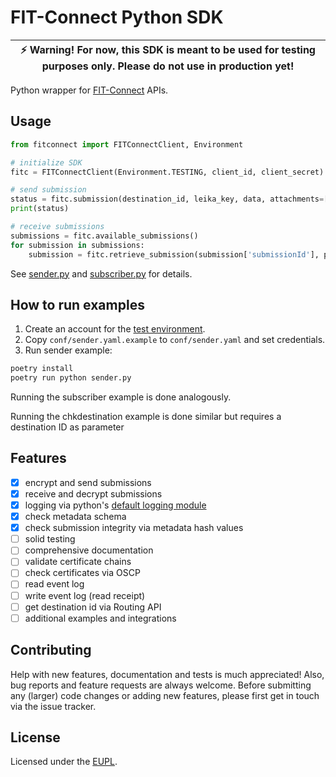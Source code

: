 # FIT-Connect Python SDK

| :zap: Warning! For now, this SDK is meant to be used for testing purposes only. Please do not use in production yet! |
|----------------------------------------------------------------------------------------------------------------------|

Python wrapper for [FIT-Connect](https://docs.fitko.de/fit-connect/) APIs.

## Usage
```python
from fitconnect import FITConnectClient, Environment

# initialize SDK
fitc = FITConnectClient(Environment.TESTING, client_id, client_secret)

# send submission
status = fitc.submission(destination_id, leika_key, data, attachments=[])
print(status)

# receive submissions
submissions = fitc.available_submissions()
for submission in submissions:
    submission = fitc.retrieve_submission(submission['submissionId'], private_key_decryption)
```

See [sender.py](./sender.py) and [subscriber.py](./subscriber.py) for details.

## How to run examples
1. Create an account for the [test environment](https://docs.fitko.de/fit-connect/docs/getting-started/account).
2. Copy `conf/sender.yaml.example` to `conf/sender.yaml` and set credentials.
3. Run sender example:

```bash
poetry install
poetry run python sender.py
```

Running the subscriber example is done analogously.

Running the chkdestination example is done similar but requires a destination ID as parameter

## Features
- [x] encrypt and send submissions
- [x] receive and decrypt submissions
- [x] logging via python's [default logging module](https://docs.python.org/3/library/logging.html)
- [x] check metadata schema
- [x] check submission integrity via metadata hash values
- [ ] solid testing
- [ ] comprehensive documentation
- [ ] validate certificate chains
- [ ] check certificates via OSCP
- [ ] read event log
- [ ] write event log (read receipt)
- [ ] get destination id via Routing API
- [ ] additional examples and integrations

## Contributing
Help with new features, documentation and tests is much appreciated!
Also, bug reports and feature requests are always welcome.
Before submitting any (larger) code changes or adding new features, please first get in touch via the issue tracker.

## License
Licensed under the [EUPL](./LICENSE.txt).
